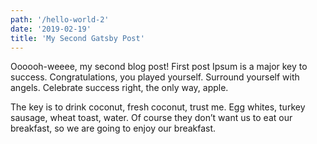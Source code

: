 ```yaml
---
path: '/hello-world-2'
date: '2019-02-19'
title: 'My Second Gatsby Post'
---
```


Oooooh-weeee, my second blog post!
First post Ipsum is a major key to success. Congratulations, you played yourself. Surround yourself with angels. Celebrate success right, the only way, apple.

The key is to drink coconut, fresh coconut, trust me. Egg whites, turkey sausage, wheat toast, water. Of course they don’t want us to eat our breakfast, so we are going to enjoy our breakfast.
